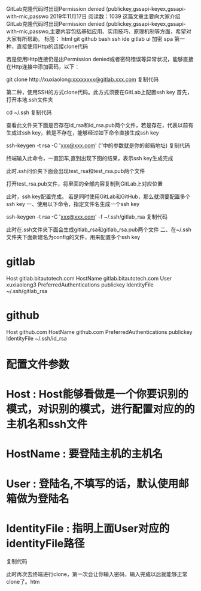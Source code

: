GitLab克隆代码时出现Permission denied (publickey,gssapi-keyex,gssapi-with-mic,passwo
2019年11月17日 阅读数：1039
这篇文章主要向大家介绍GitLab克隆代码时出现Permission denied (publickey,gssapi-keyex,gssapi-with-mic,passwo,主要内容包括基础应用、实用技巧、原理机制等方面，希望对大家有所帮助。
标签：
html
git
github
bash
ssh
ide
gitlab
ui
加密
spa
第一种，直接使用Http的连接clone代码

若是使用Http连接仍是出Permission denied或者密码错误等异常状况，能够直接在Http连接中添加密码，以下：

git clone http://xuxiaolong:xxxxxxxx@gitlab.xxx.com
复制代码

第二种，使用SSH的方式clone代码。此方式须要在GitLab上配置ssh key
首先，打开本地.ssh文件夹

cd ~/.ssh
复制代码

查看此文件夹下面是否存在id_rsa和id_rsa.pub两个文件，若是存在，代表以前有生成过ssh key，若是不存在，能够经过如下命令直接生成ssh key

ssh-keygen -t rsa -C 'xxx@xxx.com' (‘’中的参数就是你的邮箱地址)
复制代码

终端输入此命令，一直回车,直到出现下图的结果，表示ssh key生成完成

此时.ssh问价夹下面会出现test_rsa和test_rsa.pub两个文件

打开test_rsa.pub文件，将里面的全部内容复制到GitLab上对应位置

此时，ssh key配置完成。
若是同时使用GitLab和GitHub，那么就须要配置多个ssh key
一、使用以下命令，指定文件名生成一个ssh key

ssh-keygen -t rsa -C 'xxx@xxx.com' -f ~/.ssh/gitlab_rsa
复制代码

此时在.ssh文件夹下面会生成gitlab_rsa和gitlab_rsa.pub两个文件
二、在~/.ssh文件夹下面新建名为config的文件，用来配置多个ssh key

# gitlab
Host gitlab.bitautotech.com
    HostName gitlab.bitautotech.com
    User xuxiaolong3
    PreferredAuthentications publickey
    IdentityFile ~/.ssh/gitlab_rsa
# github
Host github.com
    HostName github.com
    PreferredAuthentications publickey
    IdentityFile ~/.ssh/id_rsa

# 配置文件参数
# Host : Host能够看做是一个你要识别的模式，对识别的模式，进行配置对应的的主机名和ssh文件
# HostName : 要登陆主机的主机名
# User : 登陆名,不填写的话，默认使用邮箱做为登陆名
# IdentityFile : 指明上面User对应的identityFile路径
复制代码

此时再次去终端进行clone，第一次会让你输入密码，输入完成以后就能够正常clone了。htm